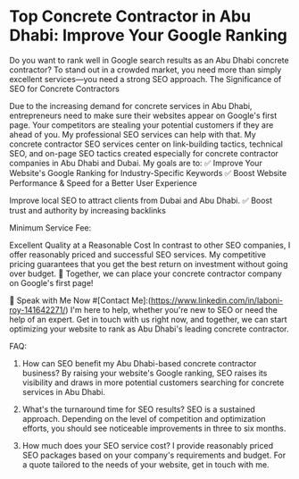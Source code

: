 # Top Concrete Contractor in Abu Dhabi: Improve Your Google Ranking


Do you want to rank well in Google search results as an Abu Dhabi concrete contractor? To stand out in a crowded market, you need more than simply excellent services—you need a strong SEO approach.
The Significance of SEO for Concrete Contractors

Due to the increasing demand for concrete services in Abu Dhabi, entrepreneurs need to make sure their websites appear on Google's first page. Your competitors are stealing your potential customers if they are ahead of you. My professional SEO services can help with that.
My concrete contractor SEO services center on link-building tactics, technical SEO, and on-page SEO tactics created especially for concrete contractor companies in Abu Dhabi and Dubai.
My goals are to:
 ✅ Improve Your Website's Google Ranking for Industry-Specific Keywords ✅ Boost Website Performance & Speed for a Better User Experience

Improve local SEO to attract clients from Dubai and Abu Dhabi.
✅ Boost trust and authority by increasing backlinks

Minimum Service Fee:

 Excellent Quality at a Reasonable Cost
In contrast to other SEO companies, I offer reasonably priced and successful SEO services. My competitive pricing guarantees that you get the best return on investment without going over budget. 🚀 Together, we can place your concrete contractor company on Google's first page! 

📩 Speak with Me Now
#[Contact Me]:(https://www.linkedin.com/in/laboni-roy-141642271/)
I'm here to help, whether you're new to SEO or need the help of an expert. Get in touch with us right now, and together, we can start optimizing your website to rank as Abu Dhabi's leading concrete contractor.

FAQ:
1. How can SEO benefit my Abu Dhabi-based concrete contractor business?
By raising your website's Google ranking, SEO raises its visibility and draws in more potential customers searching for concrete services in Abu Dhabi.

2. What's the turnaround time for SEO results?
SEO is a sustained approach. Depending on the level of competition and optimization efforts, you should see noticeable improvements in three to six months.

3. How much does your SEO service cost?
I provide reasonably priced SEO packages based on your company's requirements and budget. For a quote tailored to the needs of your website, get in touch with me.




